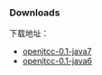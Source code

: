 ### Downloads ###
下载地址：
  * [openjtcc-0.1-java7](http://pan.baidu.com/s/1hq3ffxU)
  * [openjtcc-0.1-java6](http://pan.baidu.com/s/1ntE0ro9)